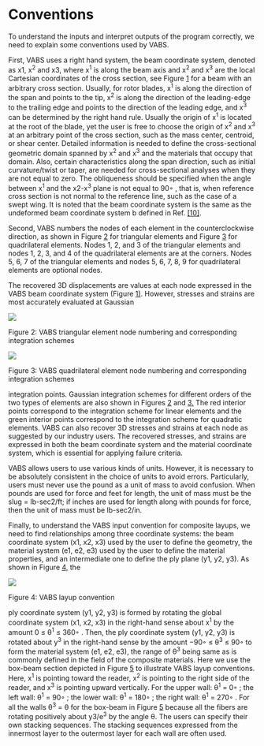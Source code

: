 # Conventions


To understand the inputs and interpret outputs of the program correctly, we need to explain some conventions used by VABS.

First, VABS uses a right hand system, the beam coordinate system, denoted as x1, x<sup>2</sup> and x3, where x<sup>1</sup> is along the beam axis and x<sup>2</sup> and x<sup>3</sup> are the local Cartesian coordinates of the cross section, see Figure [1](#page-6-0) for a beam with an arbitrary cross section. Usually, for rotor blades, x<sup>1</sup> is along the direction of the span and points to the tip, x<sup>2</sup> is along the direction of the leading-edge to the trailing edge and points to the direction of the leading edge, and x<sup>3</sup> can be determined by the right hand rule. Usually the origin of x<sup>1</sup> is located at the root of the blade, yet the user is free to choose the origin of x<sup>2</sup> and x<sup>3</sup> at an arbitrary point of the cross section, such as the mass center, centroid, or shear center. Detailed information is needed to define the cross-sectional geometric domain spanned by x<sup>2</sup> and x<sup>3</sup> and the materials that occupy that domain. Also, certain characteristics along the span direction, such as initial curvature/twist or taper, are needed for cross-sectional analyses when they are not equal to zero. The obliqueness should be specified when the angle between x<sup>1</sup> and the x2-x<sup>3</sup> plane is not equal to 90◦ , that is, when reference cross section is not normal to the reference line, such as the case of a swept wing. It is noted that the beam coordinate system is the same as the undeformed beam coordinate system b defined in Ref. [\[10\]](#page-21-4).

Second, VABS numbers the nodes of each element in the counterclockwise direction, as shown in Figure [2](#page-7-0) for triangular elements and Figure [3](#page-7-1) for quadrilateral elements. Nodes 1, 2, and 3 of the triangular elements and nodes 1, 2, 3, and 4 of the quadrilateral elements are at the corners. Nodes 5, 6, 7 of the triangular elements and nodes 5, 6, 7, 8, 9 for quadrilateral elements are optional nodes.

The recovered 3D displacements are values at each node expressed in the VABS beam coordinate system (Figure [1\)](#page-6-0). However, stresses and strains are most accurately evaluated at Gaussian

![](_page_7_Figure_0.jpeg)

<span id="page-7-0"></span>Figure 2: VABS triangular element node numbering and corresponding integration schemes

![](_page_7_Figure_2.jpeg)

<span id="page-7-1"></span>Figure 3: VABS quadrilateral element node numbering and corresponding integration schemes

integration points. Gaussian integration schemes for different orders of the two types of elements are also shown in Figures [2](#page-7-0) and [3.](#page-7-1) The red interior points correspond to the integration scheme for linear elements and the green interior points correspond to the integration scheme for quadratic elements. VABS can also recover 3D stresses and strains at each node as suggested by our industry users. The recovered stresses, and strains are expressed in both the beam coordinate system and the material coordinate system, which is essential for applying failure criteria.

VABS allows users to use various kinds of units. However, it is necessary to be absolutely consistent in the choice of units to avoid errors. Particularly, users must never use the pound as a unit of mass to avoid confusion. When pounds are used for force and feet for length, the unit of mass must be the slug = lb-sec2/ft; if inches are used for length along with pounds for force, then the unit of mass must be lb-sec2/in.

Finally, to understand the VABS input convention for composite layups, we need to find relationships among three coordinate systems: the beam coordinate system (x1, x2, x3) used by the user to define the geometry, the material system (e1, e2, e3) used by the user to define the material properties, and an intermediate one to define the ply plane (y1, y2, y3). As shown in Figure [4,](#page-8-0) the

![](_page_8_Figure_0.jpeg)

<span id="page-8-0"></span>Figure 4: VABS layup convention

ply coordinate system (y1, y2, y3) is formed by rotating the global coordinate system (x1, x2, x3) in the right-hand sense about x<sup>1</sup> by the amount 0 ≤ θ<sup>1</sup> ≤ 360◦ . Then, the ply coordinate system (y1, y2, y3) is rotated about y<sup>3</sup> in the right-hand sense by the amount −90◦ ≤ θ<sup>3</sup> ≤ 90◦ to form the material system (e1, e2, e3), the range of θ<sup>3</sup> being same as is commonly defined in the field of the composite materials. Here we use the box-beam section depicted in Figure [5](#page-9-0) to illustrate VABS layup conventions. Here, x<sup>1</sup> is pointing toward the reader, x<sup>2</sup> is pointing to the right side of the reader, and x<sup>3</sup> is pointing upward vertically. For the upper wall: θ<sup>1</sup> = 0◦ ; the left wall: θ<sup>1</sup> = 90◦ ; the lower wall: θ<sup>1</sup> = 180◦ ; the right wall: θ<sup>1</sup> = 270◦ . For all the walls θ<sup>3</sup> = θ for the box-beam in Figure [5](#page-9-0) because all the fibers are rotating positively about y3/e<sup>3</sup> by the angle θ. The users can specify their own stacking sequences. The stacking sequences expressed from the innermost layer to the outermost layer for each wall are often used.
